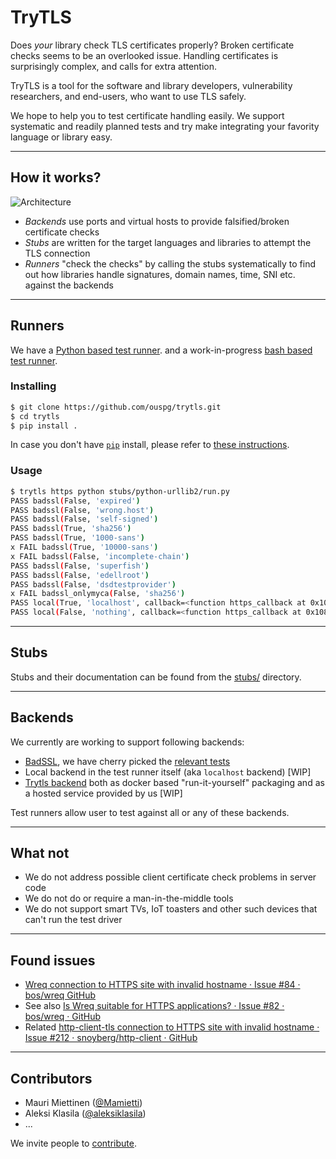# TryTLS

Does ​*your*​ library check TLS certificates properly?
Broken certificate checks seems to be an overlooked issue.
Handling certificates is surprisingly complex, and calls for extra attention.

TryTLS is a tool for the software and library developers, vulnerability
researchers, and end-users, who want to use TLS safely.

We hope to help you to test certificate handling easily. We support
systematic and readily planned tests and try make integrating your
favority language or library easy.

---

## How it works?

![Architecture](https://raw.githubusercontent.com/ouspg/trytls/master/doc/architecture-scaled.jpg)

 * *Backends* use ports and virtual hosts to provide falsified/broken certificate checks
 * *Stubs* are written for the target languages and libraries to attempt the TLS connection
 * *Runners* "check the checks" by calling the stubs systematically to find out
 how libraries handle signatures, domain names, time, SNI etc. against the backends

---

## Runners

We have a [Python based test runner](showrunner/). and a work-in-progress
[bash based test runner](runners/bashtls/data/shared/simplerunner).

### Installing

```sh
$ git clone https://github.com/ouspg/trytls.git
$ cd trytls
$ pip install .
```

In case you don't have [`pip`](https://pip.pypa.io/) install, please refer to [these instructions](http://docs.python-guide.org/en/latest/starting/installation/).

### Usage

```sh
$ trytls https python stubs/python-urllib2/run.py
PASS badssl(False, 'expired')
PASS badssl(False, 'wrong.host')
PASS badssl(False, 'self-signed')
PASS badssl(True, 'sha256')
PASS badssl(True, '1000-sans')
x FAIL badssl(True, '10000-sans')
x FAIL badssl(False, 'incomplete-chain')
PASS badssl(False, 'superfish')
PASS badssl(False, 'edellroot')
PASS badssl(False, 'dsdtestprovider')
x FAIL badssl_onlymyca(False, 'sha256')
PASS local(True, 'localhost', callback=<function https_callback at 0x108efe050>)
PASS local(False, 'nothing', callback=<function https_callback at 0x108efe050>)
```

---

## Stubs

Stubs and their documentation can be found from the [stubs/](stubs/) directory.

---

## Backends

We currently are working to support following backends:

 * [BadSSL](https://badssl.com), we have cherry picked the [relevant tests](backends/badssl/README.md)
 * Local backend in the test runner itself (aka `localhost` backend) [WIP]
 * [Trytls backend](backends/trytls) both as docker based "run-it-yourself" packaging and as a
 hosted service provided by us [WIP]

Test runners allow user to test against all or any of these backends.

---

## What not

 * We do not address possible client certificate check problems in server code
 * We do not do or require a man-in-the-middle tools
 * We do not support smart TVs, IoT toasters and other such devices that can't run the test driver

---

## Found issues

  * [Wreq connection to HTTPS site with invalid hostname · Issue #84 · bos/wreq GitHub](https://github.com/bos/wreq/issues/84)
   * See also [Is Wreq suitable for HTTPS applications? · Issue #82 · bos/wreq · GitHub](https://github.com/bos/wreq/issues/82)
   * Related [http-client-tls connection to HTTPS site with invalid hostname · Issue #212 · snoyberg/http-client · GitHub](https://github.com/snoyberg/http-client/issues/212)

---

## Contributors

 * Mauri Miettinen ([@Mamietti](https://github.com/Mamietti))
 * Aleksi Klasila ([@aleksiklasila](https://github.com/aleksiklasila))
 * ...

We invite people to [contribute](CONTRIBUTING.md).
